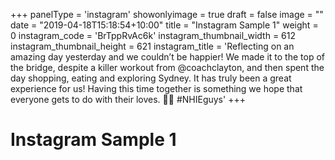 +++
panelType                   = 'instagram'
showonlyimage = true
draft = false
image = ""
date = "2019-04-18T15:18:54+10:00"
title = "Instagram Sample 1"
weight = 0
instagram_code              = 'BrTppRvAc6k'
instagram_thumbnail_width   = 612
instagram_thumbnail_height  = 621
instagram_title             = 'Reflecting on an amazing day yesterday and we couldn’t be happier! We made it to the top of the bridge, despite a killer workout from @coachclayton, and then spent the day shopping, eating and exploring Sydney. It has truly been a great experience for us! Having this time together is something we hope that everyone gets to do with their loves. 🥰🥰 #NHIEguys'
+++

# Instagram Sample 1

